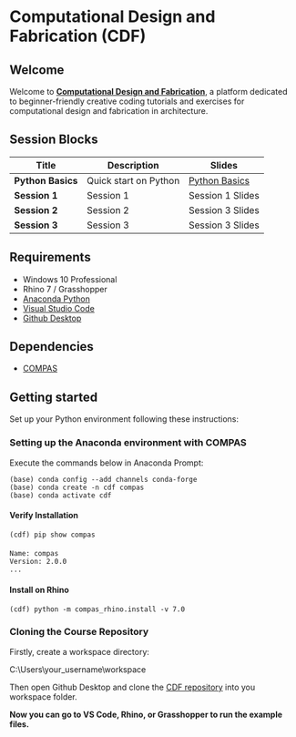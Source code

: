 # Computational Design and Fabrication (CDF)

## Welcome

Welcome to [**Computational Design and Fabrication**](https://computationaldesignandfabrication.github.io/computational_design_and_fabrication/), a platform dedicated to beginner-friendly creative coding tutorials and exercises for computational design and fabrication in architecture.


## Session Blocks

Title | Description | Slides  
----- | ----------- | ------
**Python Basics** | Quick start on Python | [Python Basics](https://docs.google.com/presentation/d/1VDaIxVtl5dnydUoDbgl7tOkzcTfhUV11hmd7pZFogok/edit?usp=sharing)
**Session 1** | Session 1  | Session 1 Slides
**Session 2** | Session 2  | Session 3 Slides
**Session 3** | Session 3  | Session 3 Slides



## Requirements

* Windows 10 Professional
* Rhino 7 / Grasshopper
* [Anaconda Python](https://www.anaconda.com/distribution/?gclid=CjwKCAjwo9rtBRAdEiwA_WXcFoyH8v3m-gVC55J6YzR0HpgB8R-PwM-FClIIR1bIPYZXsBtbPRfJ8xoC6HsQAvD_BwE)
* [Visual Studio Code](https://code.visualstudio.com/)
* [Github Desktop](https://desktop.github.com/)

## Dependencies

* [COMPAS](https://compas-dev.github.io/)

## Getting started

Set up your Python environment following these instructions:

### Setting up the Anaconda environment with COMPAS

Execute the commands below in Anaconda Prompt:
	
    (base) conda config --add channels conda-forge
    (base) conda create -n cdf compas
    (base) conda activate cdf
    
#### Verify Installation

    (cdf) pip show compas
####
    Name: compas
    Version: 2.0.0
    ...

#### Install on Rhino

    (cdf) python -m compas_rhino.install -v 7.0


### Cloning the Course Repository

Firstly, create a workspace directory:

C:\Users\your_username\workspace

Then open Github Desktop and clone the [CDF repository](https://github.com/computational_design_and_fabrication/computational_design_and_fabrication) into you workspace folder.

**Now you can go to VS Code, Rhino, or Grasshopper to run the example files.**
